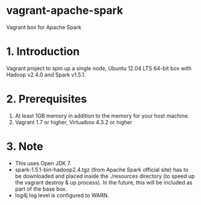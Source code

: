# vagrant-apache-spark
Vagrant box for Apache Spark

# 1. Introduction
Vagrant project to spin up a single node, Ubuntu 12.04 LTS 64-bit box with Hadoop v2.4.0 and Spark v1.5.1.

# 2. Prerequisites
1. At least 1GB memory  in addition to the memory for your host machine.
2. Vagrant 1.7 or higher, Virtualbox 4.3.2 or higher

# 3. Note
- This uses Open JDK 7.
- spark-1.5.1-bin-hadoop2.4.tgz (from Apache Spark official site) has to be downloaded and placed inside the ./resources directory (to speed up the vagrant destroy & up process). In the future, this will be included as part of the base box.
- log4j log level is configured to WARN.

